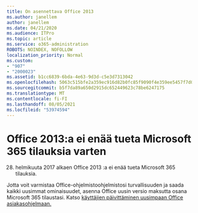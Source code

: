 ```yaml
---
title: On asennettava Office 2013
ms.author: janellem
author: janellem
ms.date: 04/21/2020
ms.audience: ITPro
ms.topic: article
ms.service: o365-administration
ROBOTS: NOINDEX, NOFOLLOW
localization_priority: Normal
ms.custom:
- "907"
- "2000023"
ms.assetid: b1cc6839-6bda-4e63-9d3d-c5e3d7313042
ms.openlocfilehash: 5063c515bfe2a359ec916d82b0fc85f9090f4e359ee5457f7d007693b71f7a06
ms.sourcegitcommit: b5f7da89a650d2915dc652449623c78be6247175
ms.translationtype: MT
ms.contentlocale: fi-FI
ms.lasthandoff: 08/05/2021
ms.locfileid: "53974594"
---
```

# <a name="office-2013-is-no-longer-supported-in-microsoft-365-subscriptions"></a>Office 2013:a ei enää tueta Microsoft 365 tilauksia varten

28. helmikuuta 2017 alkaen Office 2013 :a ei enää tueta Microsoft 365 tilauksia.
  
Jotta voit varmistaa Office-ohjelmistoohjelmistosi turvallisuuden ja saada kaikki uusimmat ominaisuudet, asenna Office uusin versio maksutta osana Microsoft 365 tilaustasi. Katso [käyttäjien päivittäminen uusimpaan Office asiakasohjelmaan.](https://docs.microsoft.com/microsoft-365/admin/setup/upgrade-users-to-latest-office-client)
  